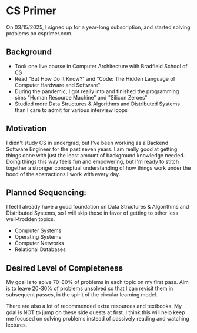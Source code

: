 # CS Primer
On 03/15/2025, I signed up for a year-long subscription, and started solving problems on csprimer.com.

## Background
- Took one live course in Computer Architecture with Bradfield School of CS
- Read "But How Do It Know?" and "Code: The Hidden Language of Computer Hardware and Software"
- During the pandemic, I got really into and finished the programming sims "Human Resource Machine" and "Silicon Zeroes"
- Studied more Data Structures & Algorithms and Distributed Systems than I care to admit for various interview loops

## Motivation
I didn't study CS in undergrad, but I've been working as a Backend Software Engineer for the past seven years. I am really good at getting things done with just the least amount of background knowledge needed. Doing things this way feels fun and empowering, but I'm ready to stitch together a stronger conceptual understanding of how things work under the hood of the abstractions I work with every day.

## Planned Sequencing:
I feel I already have a good foundation on Data Structures & Algorithms and Distributed Systems, so I will skip those in favor of getting to other less well-trodden topics.

- Computer Systems
- Operating Systems
- Computer Networks
- Relational Databases

## Desired Level of Completeness
My goal is to solve 70-80% of problems in each topic on my first pass. Aim is to leave 20-30% of problems unsolved so that I can revisit them in subsequent passes, in the spirit of the circular learning model.

There are also a lot of recommended extra resources and textbooks. My goal is NOT to jump on these side quests at first. I think this will help keep me focused on solving problems instead of passively reading and watching lectures.
